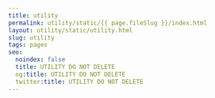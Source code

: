 ```yaml
---
title: utility
permalink: utility/static/{{ page.fileSlug }}/index.html
layout: utility/static/utility.html
slug: utility
tags: pages
seo:
  noindex: false
  title: UTILITY DO NOT DELETE
  og:title: UTILITY DO NOT DELETE
  twitter:title: UTILITY DO NOT DELETE
---
```




